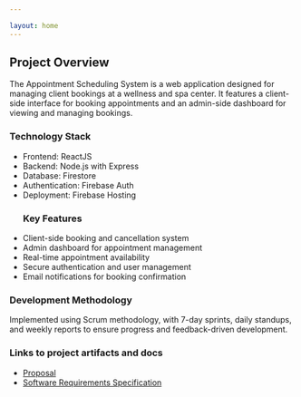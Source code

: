 ```yaml
---

layout: home
---
```

<section id="overview" class="container">
  <h2>Project Overview</h2>
  <p>
  The Appointment Scheduling System is a web application designed for managing client bookings at a wellness and spa center. It features a client-side interface for booking appointments and an admin-side dashboard for viewing and managing bookings.
  </p>
  <h3> Technology Stack </h3>
  <ul>
    <li> Frontend: ReactJS </li>
    <li> Backend: Node.js with Express </li>
    <li> Database: Firestore </li>
    <li> Authentication: Firebase Auth </li>
    <li> Deployment: Firebase Hosting </li>
  </ul>
  <ul>
    <h3> Key Features </h3>
    <li> Client-side booking and cancellation system </li>
    <li> Admin dashboard for appointment management</li>
    <li> Real-time appointment availability </li>
    <li> Secure authentication and user management </li>
    <li> Email notifications for booking confirmation </li>
  </ul>
  <h3> Development Methodology </h3>  
  <p> 
   Implemented using Scrum methodology, with 7-day sprints, daily standups, and weekly reports to ensure progress and feedback-driven development.
  </p>
</section>

<section id="Important-links" class="container">
  <h3> Links to project artifacts and docs </h3>
  <ul>
    <li><a href = "https://github.com/teresiawairimu/GVSU-CIS641-Bidii/blob/main/docs/proposal.md">Proposal</a></li>
    <li><a href = "https://github.com/teresiawairimu/GVSU-CIS641-Bidii/blob/main/docs/software_requirements_specification.md">Software Requirements Specification</a> </li>
  </ul>
</section>
